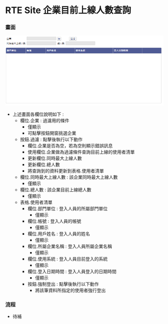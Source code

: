 # RTE Site 企業目前上線人數查詢

### <div id="view">畫面</div>
![畫面]

* 上述畫面各欄位說明如下 :
  * 欄位.企業 : 過濾用的條件
    * 僅顯示
    * 可點擊按鈕開窗挑選企業
  * 按鈕.過濾 : 點擊後執行以下動作
    *  欄位.企業是否為空，若為空則顯示錯誤訊息
    * 使用欄位.企業做為過濾條件查詢目前上線的使用者清單
    * 更新欄位.同時最大上線人數
    * 更新欄位.總人數
    * 將查詢到的資料更新到表格.使用者清單
  * 欄位.同時最大上線人數 : 該企業同時最大上線人數
    * 僅顯示
  * 欄位.總人數 : 該企業目前上線總人數
    * 僅顯示
  * 表格.使用者清單
    * 欄位.部門單位 : 登入人員的所屬部門單位
      * 僅顯示
    * 欄位.帳號 : 登入人員的帳號
      * 僅顯示
    * 欄位.用戶姓名 : 登入人員的姓名
      * 僅顯示
    * 欄位.所屬企業名稱 : 登入人員所屬企業名稱
      * 僅顯示
    * 欄位.使用系統 : 登入人員目前登入的系統
      * 僅顯示
    * 欄位.登入日期時間 : 登入人員登入的日期時間
      * 僅顯示
    * 按鈕.強制登出 : 點擊後執行以下動作
      * 將該筆資料所指定的使用者強行登出

### <div id="flow">流程</div>
* 待補

[畫面]:attachment/view.png "畫面"
